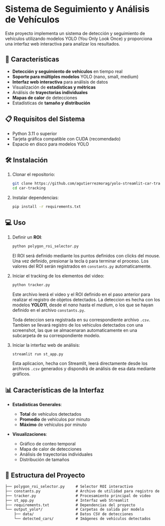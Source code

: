 # Sistema de Seguimiento y Análisis de Vehículos

Este proyecto implementa un sistema de detección y seguimiento de vehículos utilizando modelos YOLO (You Only Look Once) y proporciona una interfaz web interactiva para analizar los resultados.

## 🚀 Características

- **Detección y seguimiento de vehículos** en tiempo real
- **Soporte para múltiples modelos** YOLO (nano, small, medium)
- **Interfaz web interactiva** para análisis de datos
- Visualización de **estadísticas y métricas**
- Análisis de **trayectorias individuales**
- **Mapas de calor** de detecciones
- Estadísticas de **tamaño y distribución**

## 📋 Requisitos del Sistema

- Python 3.11 o superior
- Tarjeta gráfica compatible con CUDA (recomendado)
- Espacio en disco para modelos YOLO

## 🛠 Instalación

1. Clonar el repositorio:

    ```bash
    git clone https://github.com/agutierrezmorag/yolo-streamlit-car-tracker.git
    cd car-tracking
    ```

2. Instalar dependencias:

    ```bash
    pip install -r requirements.txt
    ```

## 💻 Uso

1. Definir un **ROI**:

    ```bash
    python polygon_roi_selector.py
    ```

    El ROI será definido mediante los puntos definidos con clicks del mouse. Una vez definido, presionar la tecla `Q` para terminar el proceso. Los valores del ROI serán registrados en `constants.py` automaticamente.

2. Iniciar el tracking de los elementos del video:

    ```bash
    python tracker.py
    ```

    Este archivo leerá el video y el ROI definido en el paso anterior para realizar el registro de objetos detectados. La deteccion es hecha con los modelos **YOLO11**, desde el *nano* hasta el *medium*, o los que se hayan definido en el archivo `constants.py`.

    Toda deteccion sera registrada en su correspondiente archivo  `.csv`. Tambien se llevará registro de los vehiculos detectados con una screenshot, las que se almacenaran automaticamente en una subcarpeta de su correspondiente modelo.

3. Iniciar la interfaz web de análisis:

    ```bash
    streamlit run st_app.py
    ```

    Esta aplicacion, hecha con Streamlit, leerá directamente desde los archivos `.csv` generados y dispondrá de análisis de esa data mediante gráficos.

## 📊 Características de la Interfaz

- **Estadísticas Generales**:
  - **Total** de vehículos detectados
  - **Promedio** de vehículos por minuto
  - **Máximo** de vehículos por minuto

- **Visualizaciones**:
  - Gráfico de conteo temporal
  - Mapa de calor de detecciones
  - Análisis de trayectorias individuales
  - Distribución de tamaños

## 📁 Estructura del Proyecto

```md
├── polygon_roi_selector.py     # Selector ROI interactivo
├── constants.py                # Archivo de utilidad para registro de variables
├── tracker.py                  # Procesamiento principal de video
├── st_app.py                   # Interfaz web Streamlit
├── requirements.txt            # Dependencias del proyecto
└── output_yolo*/               # Carpetas de salida por modelo
    ├── data/                   # Datos CSV de detecciones
    └── detected_cars/          # Imágenes de vehículos detectados
```
